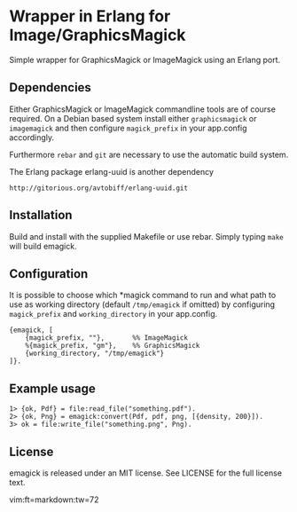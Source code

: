 # Wrapper in Erlang for Image/GraphicsMagick

Simple wrapper for GraphicsMagick or ImageMagick using an Erlang port.


## Dependencies

Either GraphicsMagick or ImageMagick commandline tools are of course
required. On a Debian based system install either `graphicsmagick` or
`imagemagick` and then configure `magick_prefix` in your app.config
accordingly.

Furthermore `rebar` and `git` are necessary to use the automatic build
system.

The Erlang package erlang-uuid is another dependency

    http://gitorious.org/avtobiff/erlang-uuid.git


## Installation

Build and install with the supplied Makefile or use rebar. Simply typing
`make` will build emagick.


## Configuration

It is possible to choose which \*magick command to run and what path to
use as working directory (default `/tmp/emagick` if omitted) by
configuring `magick_prefix` and `working_directory` in your app.config.

    {emagick, [
        {magick_prefix, ""},       %% ImageMagick
        %{magick_prefix, "gm"},    %% GraphicsMagick
        {working_directory, "/tmp/emagick"}
    ]}.


## Example usage

    1> {ok, Pdf} = file:read_file("something.pdf").
    2> {ok, Png} = emagick:convert(Pdf, pdf, png, [{density, 200}]).
    3> ok = file:write_file("something.png", Png).


## License

emagick is released under an MIT license. See LICENSE for the full
license text.


 vim:ft=markdown:tw=72
